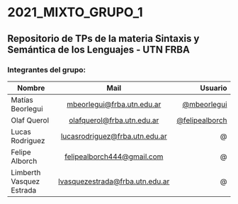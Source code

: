 # 2021_MIXTO_GRUPO_1

## Repositorio de TPs de la materia Sintaxis y Semántica de los Lenguajes - UTN FRBA

### Integrantes del grupo:

| Nombre        				| Mail           					| Usuario  |
| ------------- 				|:-------------:					| -----:|
| Matías Beorlegui      		| mbeorlegui@frba.utn.edu.ar 		| [@mbeorlegui](https://github.com/mbeorlegui) |
| Olaf Querol					| olafquerol@frba.utn.edu.ar    	| [@felipealborch](https://github.com/FelipeAlborch) |
| Lucas Rodriguez 				| lucasrodriguez@frba.utn.edu.ar	|   @ |
| Felipe Alborch				| felipealborch444@gmail.com     	|   @ |
| Limberth Vasquez Estrada 		| lvasquezestrada@frba.utn.edu.ar 	|   @  |